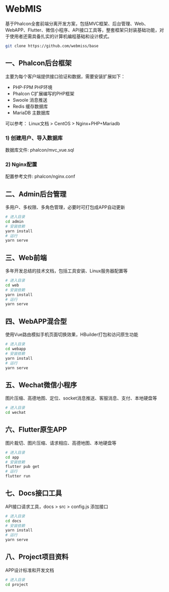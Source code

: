 # WebMIS
基于Phalcon全套前端分离开发方案，包括MVC框架、后台管理、Web、WebAPP、Flutter、微信小程序、API接口工具等，整套框架只封装基础功能，对于使用者还需具备扎实的计算机编程基础和设计模式。
```bash
git clone https://github.com/webmiss/base
```

## 一、Phalcon后台框架
主要为每个客户端提供接口验证和数据，需要安装扩展如下：
- PHP-FPM PHP环境
- Phalcon C扩展编写的PHP框架
- Swoole 消息推送
- Redis 缓存数据库
- MariaDB 主数据库

可以参考： Linux文档 > CentOS > Nginx+PHP+Mariadb

### 1) 创建用户、导入数据库
数据库文件: phalcon/mvc_vue.sql

### 2) Nginx配置
配置参考文件: phalcon/nginx.conf

## 二、Admin后台管理
多用户、多权限、多角色管理，必要时可打包成APP自动更新
```bash
# 进入目录
cd admin
# 安装依赖
yarn install
# 运行
yarn serve
```

## 三、Web前端
多年开发总结的技术文档，包括工具安装、Linux服务器配置等
```bash
# 进入目录
cd web
# 安装依赖
yarn install
# 运行
yarn serve
```

## 四、WebAPP混合型
使用Vue路由模拟手机页面切换效果，HBuilder打包和访问原生功能
```bash
# 进入目录
cd webapp
# 安装依赖
yarn install
# 运行
yarn serve
```

## 五、Wechat微信小程序
图片压缩、高德地图、定位、socket消息推送、客服消息、支付、本地硬盘等
```bash
# 进入目录
cd wechat
```

## 六、Flutter原生APP
图片裁切、图片压缩、请求相应、高德地图、本地硬盘等
```bash
# 进入目录
cd app
# 安装依赖
flutter pub get
# 运行
flutter run
```

## 七、Docs接口工具
API接口请求工具，docs > src > config.js 添加接口
```bash
# 进入目录
cd docs
# 安装依赖
yarn install
# 运行
yarn serve
```

## 八、Project项目资料
APP设计标准和开发文档
```bash
# 进入目录
cd project
```